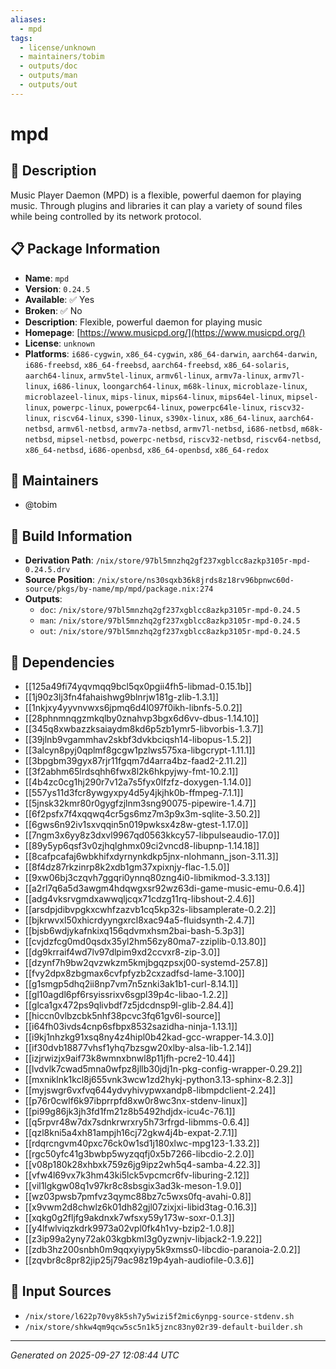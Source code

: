 ```yaml
---
aliases:
  - mpd
tags:
  - license/unknown
  - maintainers/tobim
  - outputs/doc
  - outputs/man
  - outputs/out
---
```


# mpd

## 📝 Description

Music Player Daemon (MPD) is a flexible, powerful daemon for playing
music. Through plugins and libraries it can play a variety of sound
files while being controlled by its network protocol.


## 📋 Package Information

- **Name**: `mpd`
- **Version**: `0.24.5`
- **Available**: ✅ Yes
- **Broken**: ✅ No
- **Description**: Flexible, powerful daemon for playing music
- **Homepage**: [https://www.musicpd.org/](https://www.musicpd.org/)
- **License**: `unknown`
- **Platforms**: `i686-cygwin`, `x86_64-cygwin`, `x86_64-darwin`, `aarch64-darwin`, `i686-freebsd`, `x86_64-freebsd`, `aarch64-freebsd`, `x86_64-solaris`, `aarch64-linux`, `armv5tel-linux`, `armv6l-linux`, `armv7a-linux`, `armv7l-linux`, `i686-linux`, `loongarch64-linux`, `m68k-linux`, `microblaze-linux`, `microblazeel-linux`, `mips-linux`, `mips64-linux`, `mips64el-linux`, `mipsel-linux`, `powerpc-linux`, `powerpc64-linux`, `powerpc64le-linux`, `riscv32-linux`, `riscv64-linux`, `s390-linux`, `s390x-linux`, `x86_64-linux`, `aarch64-netbsd`, `armv6l-netbsd`, `armv7a-netbsd`, `armv7l-netbsd`, `i686-netbsd`, `m68k-netbsd`, `mipsel-netbsd`, `powerpc-netbsd`, `riscv32-netbsd`, `riscv64-netbsd`, `x86_64-netbsd`, `i686-openbsd`, `x86_64-openbsd`, `x86_64-redox`
## 👥 Maintainers

- @tobim


## 🔧 Build Information

- **Derivation Path**: `/nix/store/97bl5mnzhq2gf237xgblcc8azkp3105r-mpd-0.24.5.drv`
- **Source Position**: `/nix/store/ns30sqxb36k8jrds8z18rv96bpnwc60d-source/pkgs/by-name/mp/mpd/package.nix:274`
- **Outputs**:
  - `doc`:  `/nix/store/97bl5mnzhq2gf237xgblcc8azkp3105r-mpd-0.24.5`
  - `man`:  `/nix/store/97bl5mnzhq2gf237xgblcc8azkp3105r-mpd-0.24.5`
  - `out`:  `/nix/store/97bl5mnzhq2gf237xgblcc8azkp3105r-mpd-0.24.5`

## 🔗 Dependencies

- [[125a49fi74yqvmqq9bcl5qx0pgii4fh5-libmad-0.15.1b]]
- [[1j90z3lj3fn4fahaishwg9blnrjw181g-zlib-1.3.1]]
- [[1nkjxy4yyvnvwxs6jpmq6d4l097f0ikh-libnfs-5.0.2]]
- [[28phnmnqgzmkqlby0znahvp3bgx6d6vv-dbus-1.14.10]]
- [[345q8xwbazzksaiaydm8kd6p5zb1ymr5-libvorbis-1.3.7]]
- [[39jlnb9vgammhav2skbf3dvkbciqsh14-libopus-1.5.2]]
- [[3alcyn8pyj0qplmf8gcgw1pzlws575xa-libgcrypt-1.11.1]]
- [[3bpgbm39gyx87rjr11fgqm7d4arra4bz-faad2-2.11.2]]
- [[3f2abhm65lrdsqhh6fwx8l2k6hkpyjwy-fmt-10.2.1]]
- [[4b4zc0cg1hj290r7v12a7s5fyx0lfzfz-doxygen-1.14.0]]
- [[557ys11d3fcr8ywgyxpy4d5y4jkjhk0b-ffmpeg-7.1.1]]
- [[5jnsk32kmr80r0gygfzjlnm3sng90075-pipewire-1.4.7]]
- [[6f2psfx7f4xqqwq4cr5gs6mz7m3p9x3m-sqlite-3.50.2]]
- [[6gws6n92iv1sxvqqin5n019pwksx4z8w-gtest-1.17.0]]
- [[7ngm3x6yy8z3dxvl9967qd0563kkcy57-libpulseaudio-17.0]]
- [[89y5yp6qsf3v0zjhqlghmx09ci2vncd8-libupnp-1.14.18]]
- [[8cafpcafaj6wbkhifxdyrnynkdkp5jnx-nlohmann_json-3.11.3]]
- [[8f4dz87rkzinrp8k2xdb1gm37xpixnjy-flac-1.5.0]]
- [[9xw06bj3czqvh7ggqri0ynnq80zng4i0-libmikmod-3.3.13]]
- [[a2rl7q6a5d3awgm4hdqwgxsr92wz63di-game-music-emu-0.6.4]]
- [[adg4vksrvgmdxawwqljcqx71cdzg11rq-libshout-2.4.6]]
- [[arsdpjdibvpgkxcwhfzazvb1cq5kp32s-libsamplerate-0.2.2]]
- [[bjkrwvxl50xhicrdyyngxrcl8xac94a5-fluidsynth-2.4.7]]
- [[bjsb6wdjykafnkixq156qdvmxhsm2bai-bash-5.3p3]]
- [[cvjdzfcg0md0qsdx35yl2hm56zy80ma7-zziplib-0.13.80]]
- [[dg9krraif4wd7lv97dlpim9xd2ccvxr8-zip-3.0]]
- [[dzynf7h9bw2qvzwkzm5kmjbgqzpsxj00-systemd-257.8]]
- [[fvy2dpx8zbgmax6cvfpfyzb2cxzadfsd-lame-3.100]]
- [[g1smgp5dhq2ii8np7vm7n5znki3ak1b1-curl-8.14.1]]
- [[gl10agdl6pf6rsyissrixv6sgpl39p4c-libao-1.2.2]]
- [[glca1gx472ps9qlivbdf7z5jdcdnsp9l-glib-2.84.4]]
- [[hiccn0vlbzcbk5nhf38pcvc3fq61gv6l-source]]
- [[i64fh03ivds4cnp6sfbpx8532sazidha-ninja-1.13.1]]
- [[i9kj1nhzkg91xsq8ny4z4hipl0b42kad-gcc-wrapper-14.3.0]]
- [[if30dvb18877vhsf1yhq7bzsgw20xlby-alsa-lib-1.2.14]]
- [[izjrwizjx9aif73k8wmnxbnwl8p11jfh-pcre2-10.44]]
- [[lvdvlk7cwad5mna0wfpz8jllb30jdj1n-pkg-config-wrapper-0.29.2]]
- [[mxniklnk1kcl8j655vnk3wcw1zd2hykj-python3.13-sphinx-8.2.3]]
- [[myjswgr6vxfvq644ydvyhivypwxandp8-libmpdclient-2.24]]
- [[p76r0cwlf6k97ibprrpfd8xw0r8wc3nx-stdenv-linux]]
- [[pi99g86jk3jh3fd1fm21z8b5492hdjdx-icu4c-76.1]]
- [[q5rpvr48w7dx7sdnkrwrxry5h73rfrgd-libmms-0.6.4]]
- [[qzl8kni5a4xh81ampjh16cj72gkw4j4b-expat-2.7.1]]
- [[rdqrcngvm40pxc76ck0w1sd1j180xlwc-mpg123-1.33.2]]
- [[rgc50yfc41g3bwbp5wyzqqfj0x5b7266-libcdio-2.2.0]]
- [[v08p180k28xhbxk759z6jg9ipz2wh5q4-samba-4.22.3]]
- [[vfw4l69vx7k3hm43ki5lck5vpcmcr6fv-liburing-2.12]]
- [[vil1lgkgw08q1v97kr8c8sbsgix3ad3k-meson-1.9.0]]
- [[wz03pwsb7pmfvz3qymc88bz7c5wxs0fq-avahi-0.8]]
- [[x9vwm2d8chwlz6k01dh82gjl07zixjxi-libid3tag-0.16.3]]
- [[xqkg0g2fljfg9akdnxk7wfsxy59y173w-soxr-0.1.3]]
- [[y4lfwlviqzkdrk9973a02vpl0fk4h1vy-bzip2-1.0.8]]
- [[z3ip99a2yny72ak03kgbkml3g0yzwnjv-libjack2-1.9.22]]
- [[zdb3hz200snbh0m9qqxyiypy5k9xmss0-libcdio-paranoia-2.0.2]]
- [[zqvbr8c8pr82jip25j79ac98z19p4yah-audiofile-0.3.6]]

## 📁 Input Sources

- `/nix/store/l622p70vy8k5sh7y5wizi5f2mic6ynpg-source-stdenv.sh`
- `/nix/store/shkw4qm9qcw5sc5n1k5jznc83ny02r39-default-builder.sh`

---
*Generated on 2025-09-27 12:08:44 UTC*
